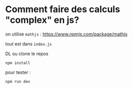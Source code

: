 # Comment faire des calculs "complex" en js?

on utilise ```mathjs``` : https://www.npmjs.com/package/mathjs

tout est dans ```index.js```

DL ou clone le repos

```
npm install
```
pour tester :

```
npm run dev
```

